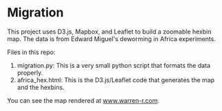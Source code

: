 Migration
=========

This project uses D3.js, Mapbox, and Leaflet to build a zoomable hexbin map. The
data is from Edward Miguel's deworming in Africa experiments.

Files in this repo:

1. migration.py: This is a very small python script that formats the data
properly.
2. africa_hex.html: This is the D3.js/Leaflet code that generates the map and
the hexbins.

You can see the map rendered at www.warren-r.com.
